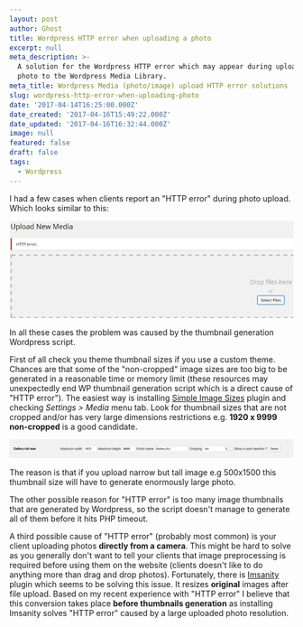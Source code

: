 ```yaml
---
layout: post
author: Ghost
title: Wordpress HTTP error when uploading a photo
excerpt: null
meta_description: >-
  A solution for the Wordpress HTTP error which may appear during uploading a
  photo to the Wordpress Media Library.
meta_title: Wordpress Media (photo/image) upload HTTP error solutions
slug: wordpress-http-error-when-uploading-photo
date: '2017-04-14T16:25:00.000Z'
date_created: '2017-04-16T15:49:22.000Z'
date_updated: '2017-04-16T16:32:44.000Z'
image: null
featured: false
draft: false
tags:
  - Wordpress
---
```

I had a few cases when clients report an "HTTP error" during photo upload. Which looks similar to this:

![Wordpress photo upload HTTP error](./img/wordpress-photo-http-error.png)

In all these cases the problem was caused by the thumbnail generation Wordpress script.

First of all check you theme thumbnail sizes if you use a custom theme. Chances are that some of the "non-cropped" image sizes are too big to be generated in a reasonable time or memory limit (these resources may unexpectedly end WP thumbnail generation script which is a direct cause of "HTTP error").
The easiest way is installing [Simple Image Sizes](https://wordpress.org/plugins/simple-image-sizes/) plugin and checking *Settings > Media* menu tab. Look for thumbnail sizes that are not cropped and/or has very large dimensions restrictions e.g. **1920 x 9999 non-cropped** is a good candidate.

![HTTP error too large thumbnail](./img/too-large-image-thumbnail.png)

The reason is that if you upload narrow but tall image e.g 500x1500 this thumbnail size will have to generate enormously large photo.

The other possible reason for "HTTP error" is too many image thumbnails that are generated by Wordpress, so the script doesn't manage to generate all of them before it hits PHP timeout.

A third possible cause of "HTTP error" (probably most common) is your client uploading photos **directly from a camera**. This might be hard to solve as you generally don't want to tell your clients that image preprocessing is required before using them on the website (clients doesn't like to do anything more than drag and drop photos).
Fortunately, there is [Imsanity](https://wordpress.org/plugins/imsanity/) plugin which seems to be solving this issue. It resizes **original** images after file upload. Based on my recent experience with "HTTP error" I believe that this conversion takes place **before thumbnails generation** as installing Imsanity solves "HTTP error" caused by a large uploaded photo resolution.
